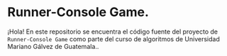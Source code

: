 # Runner-Console Game.

¡Hola! En este repositorio se encuentra el código fuente del proyecto de `Runner-Console Game` como parte del curso de algoritmos de Universidad Mariano Gálvez de Guatemala..



